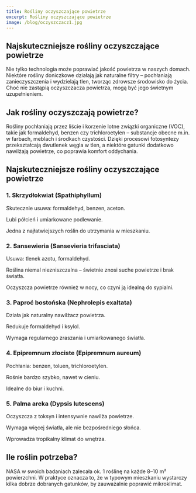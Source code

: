 ```yaml
---
title: Rośliny oczyszczające powietrze
excerpt: Rośliny oczyszczające powietrze
image: /blog/oczyszczacz1.jpg
---
```


## Najskuteczniejsze rośliny oczyszczające powietrze

Nie tylko technologia może poprawiać jakość powietrza w naszych domach. Niektóre rośliny doniczkowe działają jak naturalne filtry – pochłaniają zanieczyszczenia i wydzielają tlen, tworząc zdrowsze środowisko do życia. Choć nie zastąpią oczyszczacza powietrza, mogą być jego świetnym uzupełnieniem.

## Jak rośliny oczyszczają powietrze?

Rośliny pochłaniają przez liście i korzenie lotne związki organiczne (VOC), takie jak formaldehyd, benzen czy trichloroetylen – substancje obecne m.in. w farbach, meblach i środkach czystości.
Dzięki procesowi fotosyntezy przekształcają dwutlenek węgla w tlen, a niektóre gatunki dodatkowo nawilżają powietrze, co poprawia komfort oddychania.

## Najskuteczniejsze rośliny oczyszczające powietrze
### 1. Skrzydłokwiat (Spathiphyllum)

Skutecznie usuwa: formaldehyd, benzen, aceton.

Lubi półcień i umiarkowane podlewanie.

Jedna z najłatwiejszych roślin do utrzymania w mieszkaniu.

### 2. Sansewieria (Sansevieria trifasciata)

Usuwa: tlenek azotu, formaldehyd.

Roślina niemal niezniszczalna – świetnie znosi suche powietrze i brak światła.

Oczyszcza powietrze również w nocy, co czyni ją idealną do sypialni.

### 3. Paproć bostońska (Nephrolepis exaltata)

Działa jak naturalny nawilżacz powietrza.

Redukuje formaldehyd i ksylol.

Wymaga regularnego zraszania i umiarkowanego światła.

### 4. Epipremnum złociste (Epipremnum aureum)

Pochłania: benzen, toluen, trichloroetylen.

Rośnie bardzo szybko, nawet w cieniu.

Idealne do biur i kuchni.

### 5. Palma areka (Dypsis lutescens)

Oczyszcza z toksyn i intensywnie nawilża powietrze.

Wymaga więcej światła, ale nie bezpośredniego słońca.

Wprowadza tropikalny klimat do wnętrza.

## Ile roślin potrzeba?

NASA w swoich badaniach zalecała ok. 1 roślinę na każde 8–10 m² powierzchni.
W praktyce oznacza to, że w typowym mieszkaniu wystarczy kilka dobrze dobranych gatunków, by zauważalnie poprawić mikroklimat.